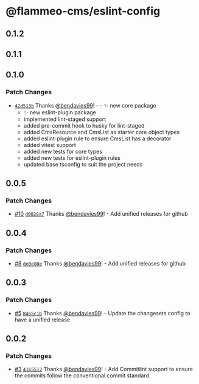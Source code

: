 # @flammeo-cms/eslint-config

## 0.1.2

## 0.1.1

## 0.1.0

### Patch Changes

- [`42d513b`](https://github.com/flammeo/cms/commit/42d513beba14ce32568f9b52967fb00e1006d88e) Thanks [@bendavies99](https://github.com/bendavies99)! - - :sparkles: new core package
    - :sparkles: new eslint-plugin package
    - implemented lint-staged support
    - added pre-commit hook to husky for lint-staged
    - added CmsResource and CmsList as starter core object types
    - added eslint-plugin rule to ensure CmsList has a decorator
    - added vitest support
    - added new tests for core types
    - added new tests for eslint-plugin rules
    - updated base tsconfig to suit the project needs

## 0.0.5

### Patch Changes

- [#10](https://github.com/flammeo/cms/pull/10) [`d0028a7`](https://github.com/flammeo/cms/commit/d0028a74b82fa32697e51077635a9f779b589713) Thanks [@bendavies99](https://github.com/bendavies99)! - Add unified releases for github

## 0.0.4

### Patch Changes

- [#8](https://github.com/flammeo/cms/pull/8) [`de0e80e`](https://github.com/flammeo/cms/commit/de0e80ef2e28d1042fa5bd2deaa8e6bc7fe804ab) Thanks [@bendavies99](https://github.com/bendavies99)! - Add unified releases for github

## 0.0.3

### Patch Changes

- [#5](https://github.com/flammeo/cms/pull/5) [`8465c1b`](https://github.com/flammeo/cms/commit/8465c1b73ae6eea834b1eac4d64150d3063046ac) Thanks [@bendavies99](https://github.com/bendavies99)! - Update the changesets config to have a unified release

## 0.0.2

### Patch Changes

- [#3](https://github.com/flammeo/cms/pull/3) [`4165512`](https://github.com/flammeo/cms/commit/416551262cb4dd3a6e3451f3511c08d1e1d8b441) Thanks [@bendavies99](https://github.com/bendavies99)! - Add Commitlint support to ensure the commits follow the conventional commit standard
